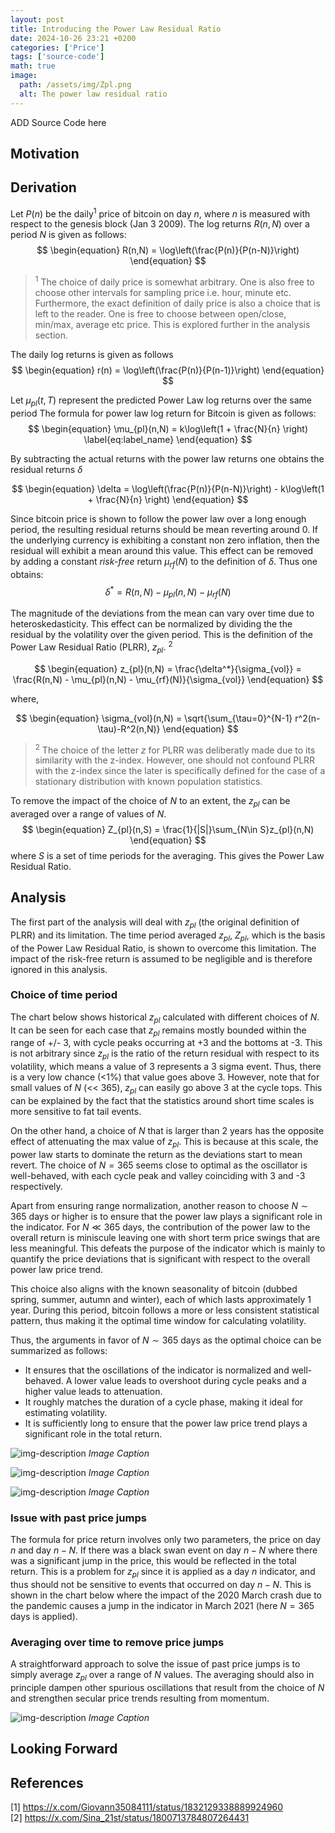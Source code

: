 ```yaml
---
layout: post
title: Introducing the Power Law Residual Ratio
date: 2024-10-26 23:21 +0200
categories: ['Price']
tags: ['source-code']
math: true
image:
  path: /assets/img/Zpl.png
  alt: The power law residual ratio
---
```



ADD Source Code here

## Motivation


## Derivation

Let $P(n)$ be the daily<sup>1</sup> price of bitcoin on day $n$, where $n$ is measured with respect to the genesis block (Jan 3 2009). The log returns $R(n,N)$ over a period $N$ is given as follows:
$$
\begin{equation}
R(n,N) = \log\left(\frac{P(n)}{P(n-N)}\right)
\end{equation}
$$

> <sup>1</sup> The choice of daily price is somewhat arbitrary. One is also free to choose other intervals for sampling price i.e. hour, minute etc. Furthermore, the exact definition of daily price is also a choice that is left to the reader. One is free to choose between open/close, min/max, average etc price. This is explored further in the analysis section.   

The daily log returns is given as follows
$$
\begin{equation}
r(n) = \log\left(\frac{P(n)}{P(n-1)}\right)
\end{equation}
$$

Let $\mu_{pl}(t,T)$ represent the predicted Power Law log returns over the same period The formula for power law log return for Bitcoin is given as follows:
$$
\begin{equation}
  \mu_{pl}(n,N) =  k\log\left(1 + \frac{N}{n} \right)
  \label{eq:label_name}
\end{equation}
$$

By subtracting the actual returns with the power law returns one obtains the residual returns $\delta$

$$
\begin{equation}
  \delta =  \log\left(\frac{P(n)}{P(n-N)}\right) - k\log\left(1 + \frac{N}{n} \right)
\end{equation}
$$

Since bitcoin price is shown to follow the power law over a long enough period, the resulting residual returns should be mean reverting around 0. If the underlying currency is exhibiting a constant non zero inflation, then the residual will exhibit a mean around this value. This effect can be removed by adding a constant *risk-free* return $\mu_{rf}(N)$ to the definition of $\delta$. Thus one obtains:
$$
\begin{equation}
  \delta^* =  R(n,N) - \mu_{pl}(n,N) - \mu_{rf}(N)
\end{equation}
$$

The magnitude of the deviations from the mean can vary over time due to heteroskedasticity. This effect can be normalized by dividing the the residual by the volatility over the given period. This is the definition of the Power Law Residual Ratio (PLRR), $z_{pl}$. <sup>2</sup>

$$
\begin{equation}
  z_{pl}(n,N) =  \frac{\delta^*}{\sigma_{vol}}  = \frac{R(n,N) - \mu_{pl}(n,N) - \mu_{rf}(N)}{\sigma_{vol}}
\end{equation}
$$

where,

$$
\begin{equation}
  \sigma_{vol}(n,N) =  \sqrt{\sum_{\tau=0}^{N-1} r^2(n-\tau)-R^2(n,N)}
\end{equation}
$$
> <sup>2</sup> The choice of the letter $z$ for PLRR was deliberatly made due to its similarity with the z-index. However, one should not confound PLRR with the z-index since the later is specifically defined for the case of a stationary distribution with known population statistics. 

To remove the impact of the choice of $N$ to an extent, the $z_{pl}$ can be averaged over a range of values of $N$. 
$$
\begin{equation}
    Z_{pl}(n,S)  = \frac{1}{|S|}\sum_{N\in S}z_{pl}(n,N)
\end{equation}
$$
where $S$ is a set of time periods for the averaging. This gives the Power Law Residual Ratio. 

## Analysis
The first part of the analysis will deal with $z_{pl}$ (the original definition of PLRR) and its limitation. The time period averaged $z_{pl}$, $Z_{pl}$, which is the basis of the Power Law Residual Ratio, is shown to overcome this limitation. The impact of the risk-free return is assumed to be negligible and is therefore ignored in this analysis.

### Choice of time period
The chart below shows historical $z_{pl}$ calculated with different choices of $N$. It can be seen for each case that $z_{pl}$ remains mostly bounded within the range of +/- 3, with cycle peaks occurring at +3 and the bottoms at -3. This is not arbitrary since $z_{pl}$ is the ratio of the return residual with respect to its volatility, which means a value of 3 represents a 3 sigma event. Thus, there is a very low chance (<1%) that value goes above 3. However, note that for small values of $N$ (<< 365), $z_{pl}$ can easily go above 3 at the cycle tops. This can be explained by the fact that the statistics around short time scales is more sensitive to fat tail events. 

On the other hand, a choice of $N$ that is larger than 2 years has the opposite effect of attenuating the max value of $z_{pl}$. This is because at this scale, the power law starts to dominate the return as the deviations start to mean revert. The choice of $N=365$ seems close to optimal as the oscillator is well-behaved, with each cycle peak and valley coinciding with 3 and -3 respectively. 

Apart from ensuring range normalization, another reason to choose $N\sim 365$ days or higher is to ensure that the power law plays a significant role in the indicator. For $N\ll 365$ days, the contribution of the power law to the overall return is miniscule leaving one with short term price swings that are less meaningful. This defeats the purpose of the indicator which is mainly to quantify the price deviations that is significant with respect to the overall power law price trend.

This choice also aligns with the known seasonality of bitcoin (dubbed spring, summer, autumn and winter), each of which lasts approximately 1 year. During this period, bitcoin follows a more or less consistent statistical pattern, thus making it the optimal time window for calculating volatility. 

Thus, the arguments in favor of $N\sim 365$ days as the optimal choice can be summarized as follows:
* It ensures that the oscillations of the indicator is normalized and well-behaved. A lower value leads to overshoot during cycle peaks and a higher value leads to attenuation.
* It roughly matches the duration of a cycle phase, making it ideal for estimating volatility.
* It is sufficiently long to ensure that the power law price trend plays a significant role in the total return. 

![img-description](/assets/img/zpl_90.png)
_Image Caption_

![img-description](/assets/img/zpl_540.png)
_Image Caption_

![img-description](/assets/img/zpl_365.png)
_Image Caption_


### Issue with past price jumps
The formula for price return involves only two parameters, the price on day $n$ and day $n-N$. If there was a black swan event on day $n-N$ where there was a significant jump in the price, this would be reflected in the total return. This is a problem for $z_{pl}$ since it is applied as a day $n$ indicator, and thus should not be sensitive to events that occurred on day $n-N$. This is shown in the chart below where the impact of the 2020 March crash due to the pandemic causes a jump in the indicator in March 2021 (here $N=365$ days is applied). 

### Averaging over time to remove price jumps
A straightforward approach to solve the issue of past price jumps is to simply average $z_{pl}$ over a range of $N$ values. The averaging should also in principle dampen other spurious oscillations that result from the choice of $N$ and strengthen secular price trends resulting from momentum. 

![img-description](/assets/img/Zpl_averaging.png)
_Image Caption_

## Looking Forward


## References

[1] https://x.com/Giovann35084111/status/1832129338889924960 \
[2] https://x.com/Sina_21st/status/1800713784807264431
